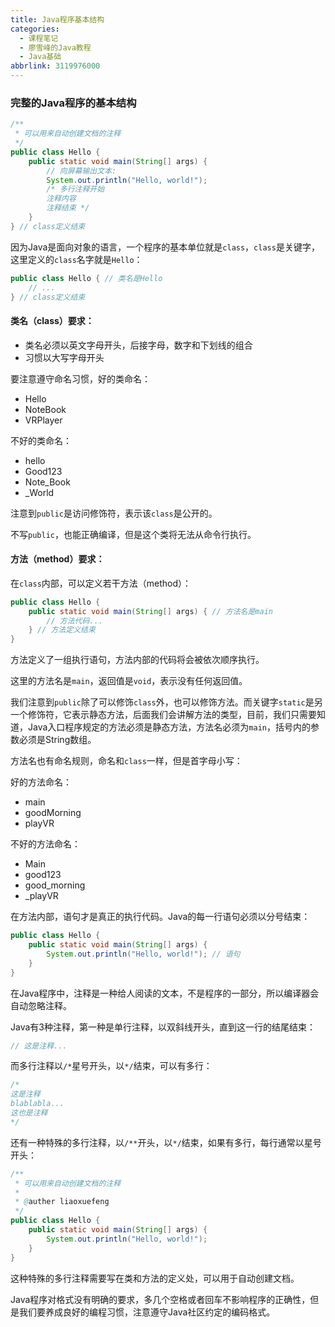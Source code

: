 ```yaml
---
title: Java程序基本结构
categories:
  - 课程笔记
  - 廖雪峰的Java教程
  - Java基础
abbrlink: 3119976000
---
```


### 完整的Java程序的基本结构

```java
/**
 * 可以用来自动创建文档的注释
 */
public class Hello {
    public static void main(String[] args) {
        // 向屏幕输出文本:
        System.out.println("Hello, world!");
        /* 多行注释开始
        注释内容
        注释结束 */
    }
} // class定义结束
```

因为Java是面向对象的语言，一个程序的基本单位就是`class`，`class`是关键字，这里定义的`class`名字就是`Hello`：

```java
public class Hello { // 类名是Hello
    // ...
} // class定义结束
```

#### 类名（class）要求：

- 类名必须以英文字母开头，后接字母，数字和下划线的组合
- 习惯以大写字母开头

要注意遵守命名习惯，好的类命名：

- Hello
- NoteBook
- VRPlayer

不好的类命名：

- hello
- Good123
- Note_Book
- _World

注意到`public`是访问修饰符，表示该`class`是公开的。

不写`public`，也能正确编译，但是这个类将无法从命令行执行。

#### 方法（method）要求：

在`class`内部，可以定义若干方法（method）：

```java
public class Hello {
    public static void main(String[] args) { // 方法名是main
        // 方法代码...
    } // 方法定义结束
}
```

方法定义了一组执行语句，方法内部的代码将会被依次顺序执行。

这里的方法名是`main`，返回值是`void`，表示没有任何返回值。

我们注意到`public`除了可以修饰`class`外，也可以修饰方法。而关键字`static`是另一个修饰符，它表示静态方法，后面我们会讲解方法的类型，目前，我们只需要知道，Java入口程序规定的方法必须是静态方法，方法名必须为`main`，括号内的参数必须是String数组。

方法名也有命名规则，命名和`class`一样，但是首字母小写：

好的方法命名：

- main
- goodMorning
- playVR

不好的方法命名：

- Main
- good123
- good_morning
- _playVR

在方法内部，语句才是真正的执行代码。Java的每一行语句必须以分号结束：

```java
public class Hello {
    public static void main(String[] args) {
        System.out.println("Hello, world!"); // 语句
    }
}
```

在Java程序中，注释是一种给人阅读的文本，不是程序的一部分，所以编译器会自动忽略注释。

Java有3种注释，第一种是单行注释，以双斜线开头，直到这一行的结尾结束：

```java
// 这是注释...
```

而多行注释以`/*`星号开头，以`*/`结束，可以有多行：

```java
/*
这是注释
blablabla...
这也是注释
*/
```

还有一种特殊的多行注释，以`/**`开头，以`*/`结束，如果有多行，每行通常以星号开头：

```java
/**
 * 可以用来自动创建文档的注释
 * 
 * @auther liaoxuefeng
 */
public class Hello {
    public static void main(String[] args) {
        System.out.println("Hello, world!");
    }
}
```

这种特殊的多行注释需要写在类和方法的定义处，可以用于自动创建文档。

Java程序对格式没有明确的要求，多几个空格或者回车不影响程序的正确性，但是我们要养成良好的编程习惯，注意遵守Java社区约定的编码格式。